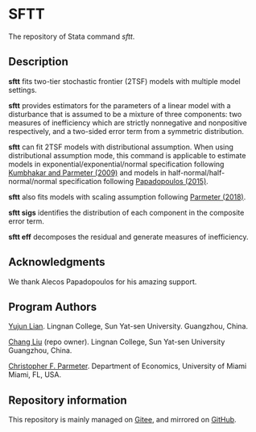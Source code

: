 # SFTT

The repository of Stata command *sftt*.


## Description
**sftt** fits two-tier stochastic frontier (2TSF) models with multiple model settings. 

**sftt** provides estimators for the
parameters of a linear model with a disturbance that is assumed to be a mixture of three components: 
two measures of inefficiency which are strictly nonnegative and nonpositive respectively,
and a two-sided error term from a symmetric distribution.

**sftt** can fit 2TSF models with distributional assumption.
When using distributional assumption mode, 
this command is applicable to estimate models in exponential/exponential/normal specification
following [Kumbhakar and Parmeter (2009)](https://doi.org/10.1007/s11123-008-0117-3) 
and models in half-normal/half-normal/normal specification following
[Papadopoulos (2015)](https://doi.org/10.1007/s11123-014-0389-8).

**sftt** also fits models with scaling assumption following
[Parmeter (2018)](https://doi.org/10.1007/s11123-017-0520-8).

**sftt sigs** identifies the distribution of each component in the composite error term.

**sftt eff** decomposes the residual and generate measures of inefficiency.


## Acknowledgments
We thank Alecos Papadopoulos for his amazing support.


## Program Authors
[Yujun Lian](mailto:arlionn@163.com).
Lingnan College, Sun Yat-sen University.
Guangzhou, China.

[Chang Liu](mailto:liuch288@mail2.sysu.edu.cn) (repo owner).
Lingnan College, Sun Yat-sen University
Guangzhou, China.

[Christopher F. Parmeter](cparmeter@bus.miami.edu).
Department of Economics, University of Miami
Miami, FL, USA.

## Repository information

This repository is mainly managed on [Gitee](https://gitee.com/ranglab/sftt), and mirrored on [GitHub](https://github.com/liuch288/sftt).

